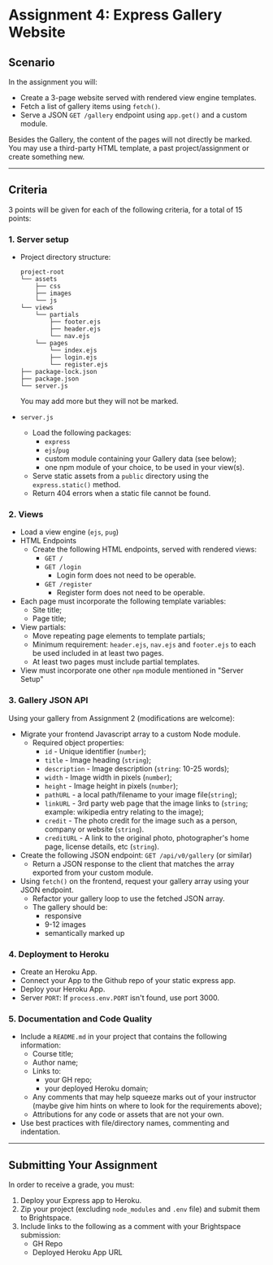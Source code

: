 # Assignment 4: Express Gallery Website
## Scenario
In the assignment you will:
- Create a 3-page website served with rendered view engine templates.
- Fetch a list of gallery items using `fetch()`.
- Serve a JSON `GET /gallery` endpoint using `app.get()` and a custom module.

Besides the Gallery, the content of the pages will not directly be marked. You may use a third-party HTML template, a past project/assignment or create something new.

---

## Criteria
3 points will be given for each of the following criteria, for a total of 15 points:

### 1. Server setup
- Project directory structure:

    ```
    project-root
    └── assets
        ├── css
        ├── images
        └── js
    └── views
        └── partials
            ├── footer.ejs
            ├── header.ejs
            └── nav.ejs
        └── pages
            └── index.ejs
            ├── login.ejs
            └── register.ejs
    ├── package-lock.json
    ├── package.json
    └── server.js
    ```

    You may add more but they will not be marked.

- `server.js`
  - Load the following packages:
    - `express`
    - `ejs`/`pug`
    - custom module containing your Gallery data (see below);
    - one npm module of your choice, to be used in your view(s).
  - Serve static assets from a `public` directory using the `express.static()` method.
  - Return 404 errors when a static file cannot be found.

### 2. Views
- Load a view engine (`ejs`, `pug`)
- HTML Endpoints
  - Create the following HTML endpoints, served with rendered views:
    - `GET /`
    - `GET /login`
      - Login form does not need to be operable.
    - `GET /register`
      - Register form does not need to be operable.
- Each page must incorporate the following template variables:
  - Site title;
  - Page title;
- View partials:
  - Move repeating page elements to template partials;
  - Minimum requirement: `header.ejs`, `nav.ejs` and `footer.ejs` to each be used included in at least two pages.
  - At least two pages must include partial templates.
- View must incorporate one other `npm` module mentioned in "Server Setup"

### 3. Gallery JSON API
Using your gallery from Assignment 2 (modifications are welcome):
- Migrate your frontend Javascript array to a custom Node module.
  - Required object properties:
    - `id` - Unique identifier (`number`);
    - `title` - Image heading (`string`);
    - `description` - Image description (`string`: 10-25 words);
    - `width` - Image width in pixels (`number`);
    - `height` - Image height in pixels (`number`);
    - `pathURL` - a local path/filename to your image file(`string`);
    - `linkURL` - 3rd party web page that the image links to (`string`; example: wikipedia entry relating to the image);
    - `credit` - The photo credit for the image such as a person, company or website (`string`).
    - `creditURL` - A link to the original photo, photographer's home page, license details, etc (`string`).
- Create the following JSON endpoint: `GET /api/v0/gallery` (or similar)
  - Return a JSON response to the client that matches the array exported from your custom module.
- Using `fetch()` on the frontend, request your gallery array using your JSON endpoint.
  - Refactor your gallery loop to use the fetched JSON array.
  - The gallery should be:
    - responsive
    - 9-12 images
    - semantically marked up

### 4. Deployment to Heroku
- Create an Heroku App.
- Connect your App to the Github repo of your static express app.
- Deploy your Heroku App.
- Server `PORT`: If `process.env.PORT` isn't found, use port 3000.

### 5. Documentation and Code Quality
- Include a `README.md` in your project that contains the following information:
  - Course title;
  - Author name;
  - Links to:
    - your GH repo;
    - your deployed Heroku domain;
  - Any comments that may help squeeze marks out of your instructor (maybe give him hints on where to look for the requirements above);
  - Attributions for any code or assets that are not your own.
- Use best practices with file/directory names, commenting and indentation.

---

## Submitting Your Assignment
In order to receive a grade, you must:
1. Deploy your Express app to Heroku.
2. Zip your project (excluding `node_modules` and `.env` file) and submit them to Brightspace.
3. Include links to the following as a comment with your Brightspace submission:
    - GH Repo
    - Deployed Heroku App URL

